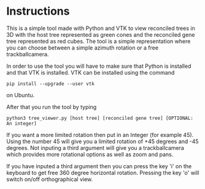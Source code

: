# Instructions

This is a simple tool made with Python and VTK to view reconciled trees in 3D with the host tree represented as green cones and the reconciled gene tree represented as red cubes. The tool is a simple representation where you can choose between a simple azimuth rotation or a free trackballcamera.

In order to use the tool you will have to make sure that Python is installed and that VTK is installed. VTK can be installed using the command

	pip install --upgrade --user vtk
	
on Ubuntu.

After that you run the tool by typing

	python3 tree_viewer.py [host tree] [reconciled gene tree] [OPTIONAL: An integer]
	
If you want a more limited rotation then put in an Integer (for example 45). Using the number 45 will give you a limited rotation of +45 degrees and -45 degrees. Not inputing a third argument will give you a trackballcamera which provides more rotational options as well as zoom and pans.

If you have inputed a third argument then you can press the key 'i' on the keyboard to get free 360 degree horizontal rotation. Pressing the key 'o' will switch on/off orthographical view.
